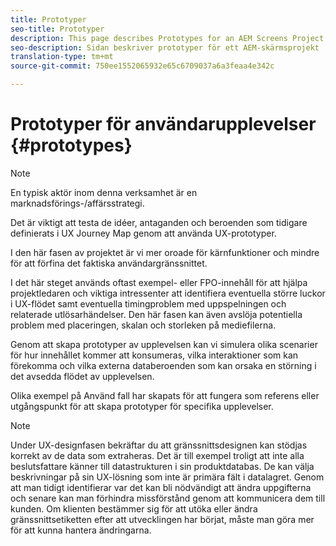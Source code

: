 ```yaml
---
title: Prototyper
seo-title: Prototyper
description: This page describes Prototypes for an AEM Screens Project
seo-description: Sidan beskriver prototyper för ett AEM-skärmsprojekt
translation-type: tm+mt
source-git-commit: 750ee1552065932e65c6709037a6a3feaa4e342c

---
```



# Prototyper för användarupplevelser {#prototypes}

>[!NOTE]
>
>En typisk aktör inom denna verksamhet är en marknadsförings-/affärsstrategi.

Det är viktigt att testa de idéer, antaganden och beroenden som tidigare definierats i UX Journey Map genom att använda UX-prototyper.

I den här fasen av projektet är vi mer oroade för kärnfunktioner och mindre för att förfina det faktiska användargränssnittet.

I det här steget används oftast exempel- eller FPO-innehåll för att hjälpa projektledaren och viktiga intressenter att identifiera eventuella större luckor i UX-flödet samt eventuella timingproblem med uppspelningen och relaterade utlösarhändelser.
Den här fasen kan även avslöja potentiella problem med placeringen, skalan och storleken på mediefilerna.

Genom att skapa prototyper av upplevelsen kan vi simulera olika scenarier för hur innehållet kommer att konsumeras, vilka interaktioner som kan förekomma och vilka externa databeroenden som kan orsaka en störning i det avsedda flödet av upplevelsen.

Olika exempel på Använd fall har skapats för att fungera som referens eller utgångspunkt för att skapa prototyper för specifika upplevelser.


>[!NOTE]
>
> Under UX-designfasen bekräftar du att gränssnittsdesignen kan stödjas korrekt av de data som extraheras.
> Det är till exempel troligt att inte alla beslutsfattare känner till datastrukturen i sin produktdatabas. De kan välja beskrivningar på sin UX-lösning som inte är primära fält i datalagret. Genom att man tidigt identifierar var det kan bli nödvändigt att ändra uppgifterna och senare kan man förhindra missförstånd genom att kommunicera dem till kunden. Om klienten bestämmer sig för att utöka eller ändra gränssnittsetiketten efter att utvecklingen har börjat, måste man göra mer för att kunna hantera ändringarna.
